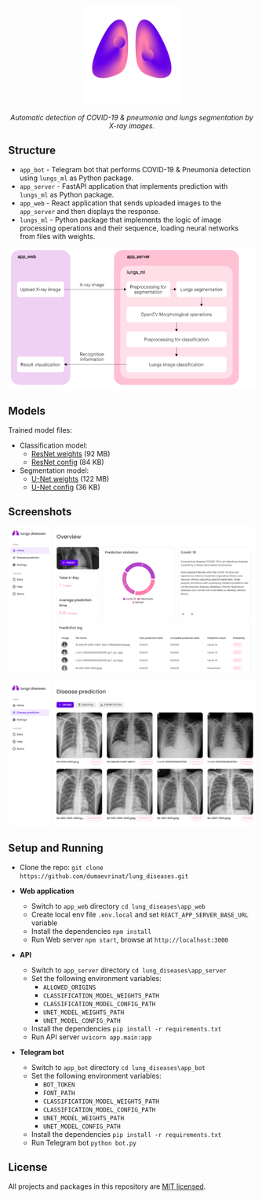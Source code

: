 
<div align='center'>
  <img src='./docs/logo.svg' height='200'/>

*Automatic detection of COVID-19 & pneumonia and lungs segmentation by X-ray images.*
</div>

## Structure

* ```app_bot``` - Telegram bot that performs COVID-19 & Pneumonia detection using ```lungs_ml``` as Python package.
* ```app_server``` - FastAPI application that implements prediction with ```lungs_ml``` as Python package.
* ```app_web``` - React application that sends uploaded images to the ```app_server``` and then displays the response.
* ```lungs_ml``` - Python package that implements the logic of image processing operations and their sequence, loading neural networks from files with weights.

<div align='center'>
  <img src="./docs/structure_diagram.png" />
</div>

## Models
Trained model files:
* Classification model:
  *  [ResNet weights](https://drive.google.com/uc?id=1-o6LfhM048dMyDxhLFLXsNchFF4GCfOM) (92 MB)
  *  [ResNet config](https://drive.google.com/uc?id=1KsH-Z5XjLptacug39DyBgbe8noLIdIOn) (84 KB)
* Segmentation model:
  *  [U-Net weights](https://drive.google.com/uc?id=1-IRkf-mwXdO9KnKPmyoRy38CHmLVTp2C) (122 MB)
  *  [U-Net config](https://drive.google.com/uc?id=1HCCDcX9Um0Iou88ZckMZKtQZ2mjJEfv6) (36 KB)

## Screenshots

<p align="center">
    <a href="//dumaevrinat.github.io/lantana">
      <img src="./docs/page_1.png" />
      <br/><br/>
      <img src="./docs/page_2.png" />
    </a>
</p>

## Setup and Running
* Clone the repo: ```git clone https://github.com/dumaevrinat/lung_diseases.git``` 

* **Web application**
  * Switch to ```app_web``` directory ```cd lung_diseases\app_web```
  * Create local env file ```.env.local``` and set ```REACT_APP_SERVER_BASE_URL``` variable
  * Install the dependencies ```npm install```
  * Run Web server ```npm start```, browse at ```http://localhost:3000```

* **API**
  * Switch to ```app_server``` directory ```cd lung_diseases\app_server```
  * Set the following environment variables:
    * ```ALLOWED_ORIGINS```
    * ```CLASSIFICATION_MODEL_WEIGHTS_PATH```
    * ```CLASSIFICATION_MODEL_CONFIG_PATH```
    * ```UNET_MODEL_WEIGHTS_PATH```
    * ```UNET_MODEL_CONFIG_PATH```
  * Install the dependencies ```pip install -r requirements.txt```
  * Run API server ```uvicorn app.main:app```

* **Telegram bot**
  * Switch to ```app_bot``` directory ```cd lung_diseases\app_bot```
  * Set the following environment variables:
    * ```BOT_TOKEN```
    * ```FONT_PATH```
    * ```CLASSIFICATION_MODEL_WEIGHTS_PATH```
    * ```CLASSIFICATION_MODEL_CONFIG_PATH```
    * ```UNET_MODEL_WEIGHTS_PATH```
    * ```UNET_MODEL_CONFIG_PATH```
  * Install the dependencies ```pip install -r requirements.txt```
  * Run Telegram bot ```python bot.py```

## License
All projects and packages in this repository are [MIT licensed](LICENSE).
